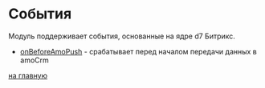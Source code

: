 # События
Модуль поддерживает события, основанные на ядре d7 Битрикс.

* [onBeforeAmoPush](./events/onbeforeamopush.md) - срабатывает перед началом передачи данных в amoCrm
    
[на главную](./README.MD)    